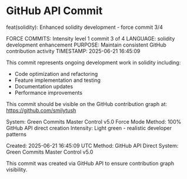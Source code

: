 # GitHub API Commit

feat(solidity): Enhanced solidity development - force commit 3/4

FORCE COMMITS: Intensity level 1 commit 3 of 4
LANGUAGE: solidity development enhancement
PURPOSE: Maintain consistent GitHub contribution activity
TIMESTAMP: 2025-06-21 16:45:09

This commit represents ongoing development work in solidity including:
- Code optimization and refactoring
- Feature implementation and testing
- Documentation updates
- Performance improvements

This commit should be visible on the GitHub contribution graph at:
https://github.com/smilytush

System: Green Commits Master Control v5.0 Force Mode
Method: 100% GitHub API direct creation
Intensity: Light green - realistic developer patterns

Created: 2025-06-21 16:45:09 UTC
Method: GitHub API Direct
System: Green Commits Master Control v5.0

This commit was created via GitHub API to ensure contribution graph visibility.
